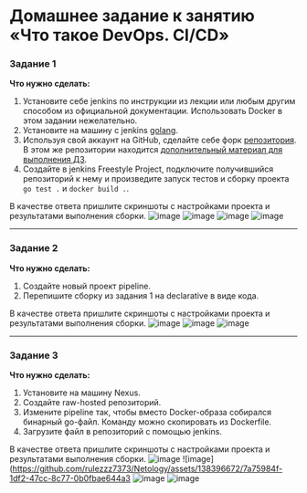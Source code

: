 # Домашнее задание к занятию «Что такое DevOps. СI/СD»


### Задание 1

**Что нужно сделать:**

1. Установите себе jenkins по инструкции из лекции или любым другим способом из официальной документации. Использовать Docker в этом задании нежелательно.
2. Установите на машину с jenkins [golang](https://golang.org/doc/install).
3. Используя свой аккаунт на GitHub, сделайте себе форк [репозитория](https://github.com/netology-code/sdvps-materials.git). В этом же репозитории находится [дополнительный материал для выполнения ДЗ](https://github.com/netology-code/sdvps-materials/blob/main/CICD/8.2-hw.md).
3. Создайте в jenkins Freestyle Project, подключите получившийся репозиторий к нему и произведите запуск тестов и сборку проекта ```go test .``` и  ```docker build .```.

В качестве ответа пришлите скриншоты с настройками проекта и результатами выполнения сборки.
![image](https://github.com/rulezzz7373/Netology/assets/138396672/d9dd1731-1ba9-4d33-9b3c-ac5313ec3275)
![image](https://github.com/rulezzz7373/Netology/assets/138396672/33f8e976-a85d-4028-b3be-1b514e8cbee8)
![image](https://github.com/rulezzz7373/Netology/assets/138396672/f45c99dc-b12f-412b-9cce-c698b7f5bda6)
![image](https://github.com/rulezzz7373/Netology/assets/138396672/94c7ab88-40ad-4996-aebd-f5b6234d459d)


---

### Задание 2

**Что нужно сделать:**

1. Создайте новый проект pipeline.
2. Перепишите сборку из задания 1 на declarative в виде кода.

В качестве ответа пришлите скриншоты с настройками проекта и результатами выполнения сборки.
![image](https://github.com/rulezzz7373/Netology/assets/138396672/63030b99-4524-4b72-9b4a-81b65cdfcf0a)
![image](https://github.com/rulezzz7373/Netology/assets/138396672/08440b57-5fea-4edb-a507-5348aa744971)
![image](https://github.com/rulezzz7373/Netology/assets/138396672/a8865026-1f9e-4c41-81bd-229e41042247)

---

### Задание 3

**Что нужно сделать:**

1. Установите на машину Nexus.
1. Создайте raw-hosted репозиторий.
1. Измените pipeline так, чтобы вместо Docker-образа собирался бинарный go-файл. Команду можно скопировать из Dockerfile.
1. Загрузите файл в репозиторий с помощью jenkins.

В качестве ответа пришлите скриншоты с настройками проекта и результатами выполнения сборки.
![image](https://github.com/rulezzz7373/Netology/assets/138396672/55fdc0df-ddcb-4012-82db-faa88f625b8e)
![image](https://github.com/rulezzz7373/Netology/assets/138396672/7a75984f-1df2-47cc-8c77-0b0fbae644a3
![image](https://github.com/rulezzz7373/Netology/assets/138396672/2fdf44b6-fd6b-4760-8e23-b4e055c2911b)
![image](https://github.com/rulezzz7373/Netology/assets/138396672/93fab1b1-b089-4309-b1d1-4b8c87eca330)





